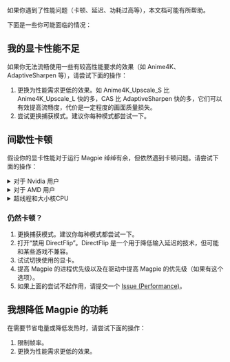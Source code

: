 如果你遇到了性能问题（卡顿、延迟、功耗过高等），本文档可能有所帮助。

下面是一些你可能面临的情况：

## 我的显卡性能不足

如果你无法流畅使用一些有较高性能要求的效果（如 Anime4K、AdaptiveSharpen 等），请尝试下面的操作：

1. 更换为性能需求更低的效果。如 Anime4K_Upscale_S 比 Anime4K_Upscale_L 快的多，CAS 比 AdaptiveSharpen 快的多，它们可以有效提高流畅度，代价是一定程度的画面质量损失。
2. 尝试更换捕获模式。建议你每种模式都尝试一下。

## 间歇性卡顿

假设你的显卡性能对于运行 Magpie 绰绰有余，但依然遇到卡顿问题。请尝试下面的操作：

<details>
    <summary>对于 Nvidia 用户</summary>

### 假设您使用的是 Windows 11 24H2

以下提示仅适用于 Nvidia 用户。Nvidia 显卡的驱动程序配置不当可能是造成卡顿的原因。

快速提示：将 Nvidia 驱动程序设置恢复为默认设置（全新安装）将解决大多数问题。但是，如果您坚持使用自己的设置，让我们解释一下驱动程序设置如何给程序带来麻烦。

#### 缩放一段时间后出现奇怪的帧率下降

刚开始时一切正常（游戏 60 FPS / Magpie 60 FPS），但大约 10~15 秒后，游戏和 Magpie 的帧率都会下降到 37 FPS 左右，同时 GPU 占用率飙升至 100%，GPU 频率从约 1000MHz 降至 700MHz。

首先，如果你在游戏时使用了“电源管理模式：最佳功耗”，尝试将 Magpie 设为“首选最大性能”或“自适应”（我尚未测试“自适应”模式，效果不保证）。游戏本身保持“最佳功耗”模式即可。这样设置后，GPU 频率将不会异常下降。

#### Nvidia App 与 Nvidia 控制面板

不过，我的一台电脑即便使用上述方法仍然无法解决，而其他设备都能正常恢复。经过调查发现，Nvidia App 和 Nvidia 控制面板之间存在兼容性问题。如果你使用 Nvidia App 修改了驱动设置，然后在控制面板中修改相同的设置，可能会导致控制面板崩溃，或出现“访问被拒绝”的错误。此外，Nvidia App 进行的驱动设置更改不会真正应用到游戏或程序。

如果你使用的是 Nvidia App 11.0.2.341 版本，并搭配 572.16 版驱动，请不要通过 Nvidia App 调整 Nvidia 驱动设置。解决方案如下：

1. 关闭 Nvidia App 和 Nvidia 控制面板。
2. 进入 C:\ProgramData\NVIDIA Corporation\Drs 目录，删除所有 .bin 文件，例如 nvdrsdb0.bin、nvdrsdb1.bin、nvdrssel.bin、update.bin 等。
3. 重新打开 Nvidia 控制面板，手动重新配置所有全局设置和特定程序的设置。
4. 之后避免使用 Nvidia App 修改驱动设置。

#### 画面看起来不如原生游戏窗口流畅

使用 `Graphics Capture` 或 `Desktop Duplication` 时，即使游戏和 Magpie 都是 60 FPS，画面仍然不够流畅。

调查结果表明，这可能与垂直同步有关。至少在 Windows 11 24H2 版本中，游戏必须开启垂直同步，才能保证 WGC 和 DXGI 捕获模式不会丢帧。否则，即使捕获和游戏都运行在 60 FPS，仍可能发生帧丢失或重复帧现象。

推荐的垂直同步设置：

* 游戏：使用传统垂直同步模式，例如：
  * “使用 3D 应用程序设置”并在游戏内启用 V-Sync
  * 直接选择“垂直同步：开”
* 不要使用以下选项：
  * 关闭垂直同步
  * “垂直同步：快速”模式
* 未测试但可能有效的选项：
  * “垂直同步：自适应 / 自适应（半刷新率）”

对于 Magpie，请选择“使用 3D 应用程序设置”。

#### 使用 Desktop Duplication 时丢帧严重

即使游戏 60 FPS / Magpie 60 FPS，仍然会遇到大量丢帧问题。我发现这种情况出现在 Magpie v0.10.6 版本。解决方法：

* 在 Magpie 设置中启用垂直同步，并在 Nvidia 控制面板中将 Magpie 的垂直同步设置为“使用 3D 应用程序设置”。
* 升级到 Magpie v0.11.1 也能解决此问题。

#### 屏幕观感不流畅，但帧率看起来正常

游戏 60 FPS / Magpie 60 FPS / 显示器 60 Hz，但出现丢帧。这种情况在未缩放、直接运行游戏窗口时也会发生。

请检查是否启用了“最大帧率限制”和垂直同步。例如，在上述情况下，如果你已经打开了垂直同步，同时将最大帧率限制设为 60 FPS，请移除该限制。

如果你有其他帧率限制程序（如 MSI Afterburner RTSS），也请将其关闭。

常见误区：
1. 将“最大帧率”设置为全局 60 FPS，然后对某些程序关闭帧率限制，这实际上不会如你所愿生效。如果你对程序关闭了最大帧率限制和垂直同步，但启用了全局最大帧率，游戏和 Magpie 仍会遵循全局的帧率限制。
1. 有人将“最大帧率”视作更优的垂直同步方法，理由是“这样可以降低输入延迟”。其实并非如此。最大帧率限制并不是垂直同步，它无法保证每一帧都能被完整呈现，而传统的垂直同步正是为此目的而设计的。

#### 低延迟模式

如果遇到其他奇怪的现象，可以检查这些选项。我不确定 Magpie 是否有这些问题，但对于 Lossless Scaling，使用“低延迟模式：超高”会导致 WGC API 缩放后拖拽鼠标时，释放鼠标按钮后鼠标位置和释放按钮时不一致。

为 Magpie 设置“低延迟模式：关闭”。但对于游戏，如果你确定启用“低延迟模式：超高”不会引发问题，也可以保留该设置。例如，一些旧的 DirectX 9 游戏在启用此模式后可能会出现掉帧或输入延迟问题，如果遇到这种情况，建议将其关闭。

</details>

<details>
    <summary>对于 AMD 用户</summary>

欢迎分享更多性能优化技巧！你也可以查看 Nvidia 相关建议，看看其中哪些适用于你的配置。

</details>

<details>
    <summary>超线程和大小核CPU</summary>

#### 超线程与 Intel Alder Lake 大小核架构 CPU

如果你不想关闭超线程，可以使用批处理命令来限制游戏和 Magpie 的 CPU 亲和性（Affinity）。对游戏或其启动器使用 cmd.exe 批处理 `start /affinity 0x55 "" "C:\path to\game.exe"`，游戏将继承父进程的 CPU 亲和性。对 Magpie 使用 `start /affinity 0xaa`。此外，你还可以调整游戏图形设置，尽量将游戏的 CPU 占用控制在 50% 以下（以 4 核 8 线程 CPU 为例，相当于使用 4 个物理核心）。

0x55 指定游戏在 4 核 CPU 的 0 2 4 6 逻辑核心上运行，0xaa 指定其他程序在 1 3 5 7 上运行。

如果需要提高进程优先级，可以使用 `start /abovenormal` 为游戏和 Magpie 设置“高于正常”优先级。但需要注意，某些游戏在设置 CPU 亲和性和提高进程优先级后可能更容易崩溃，具体原因不明。例如，dwm.exe 系统服务本身就以“高”优先级运行。若遇到稳定性问题，可以考虑改用高性能电源计划，让 CPU 长时间运行在最高频率。

0x55 和 0xaa 只是示例值，你可以使用 [Bitsum CPU 亲和性计算器](https://bitsum.com/tools/cpu-affinity-calculator) 来计算适合自己 CPU 的值。

此外，你也可以利用这种方法，强制游戏仅运行在 Intel Alder Lake 大小核架构的“大核”上，以获得更好的性能。

参考：
https://superuser.com/questions/690509/does-windows-know-how-to-appropriately-assign-threads-to-a-quad-core-processor-t

</details>

### 仍然卡顿？
1. 更换捕获模式。建议你每种模式都尝试一下。
2. 打开“禁用 DirectFlip”。DirectFlip 是一个用于降低输入延迟的技术，但可能和某些游戏不兼容。
3. 试试切换使用的显卡。
4. 提高 Magpie 的进程优先级以及在驱动中提高 Magpie 的优先级（如果有这个选项）。
5. 如果上面的尝试不起作用，请提交一个 [Issue (Performance)](https://github.com/Blinue/Magpie/issues/new?assignees=&labels=performance&template=02_performance.yaml)。

## 我想降低 Magpie 的功耗

在需要节省电量或降低发热时，请尝试下面的操作：

1. 限制帧率。
2. 更换为性能需求更低的效果。
